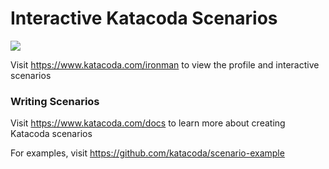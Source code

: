 # Interactive Katacoda Scenarios

[![](http://shields.katacoda.com/katacoda/ironman/count.svg)](https://www.katacoda.com/ironman "Get your profile on Katacoda.com")

Visit https://www.katacoda.com/ironman to view the profile and interactive scenarios

### Writing Scenarios
Visit https://www.katacoda.com/docs to learn more about creating Katacoda scenarios

For examples, visit https://github.com/katacoda/scenario-example
